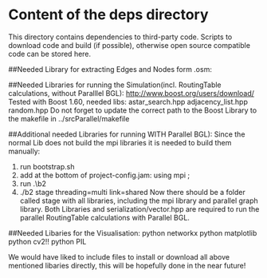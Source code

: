 # Content of the deps directory

This directory contains dependencies to third-party code.
Scripts to download code and build (if possible), otherwise open source compatible code can be stored here.

##Needed Library for extracting Edges and Nodes form .osm:


##Needed Libraries for running the Simulation(incl. RoutingTable calculations, without Paralllel BGL):
http://www.boost.org/users/download/
Tested with Boost 1.60, needed libs:
astar_search.hpp
adjacency_list.hpp
random.hpp
Do not forget to update the correct path to the Boost Library to
the makefile in ../srcParallel/makefile

##Additional needed Libraries for running WITH Parallel BGL):
Since the normal Lib does not build the mpi libraries it is
needed to build them manually:
1. run bootstrap.sh
2. add at the bottom of project-config.jam: using mpi ;
3. run .\b2
4. ./b2 stage threading=multi link=shared
Now there should be a folder called stage with all libraries, including
the mpi library and parallel graph library.
Both Libraries and serialization/vector.hpp are required to run the parallel RoutingTable calculations with Parallel BGL.

##Needed Libaries for the Visualisation:
python networkx
python matplotlib
python cv2!!
python PIL

We would have liked to include files to install or download all above mentioned
libaries directly, this will be hopefully done in the near future!
 





